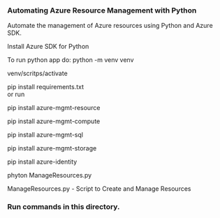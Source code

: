 ### Automating Azure Resource Management with Python

Automate the management of Azure resources using Python and Azure SDK.

Install Azure SDK for Python

To run python app do:
python -m venv venv

venv/scritps/activate

pip install requirements.txt  
or run

pip install azure-mgmt-resource

pip install azure-mgmt-compute

pip install azure-mgmt-sql

pip install azure-mgmt-storage

pip install azure-identity


phyton ManageResources.py 

ManageResources.py - Script to Create and Manage Resources 

### Run commands in this directory.
